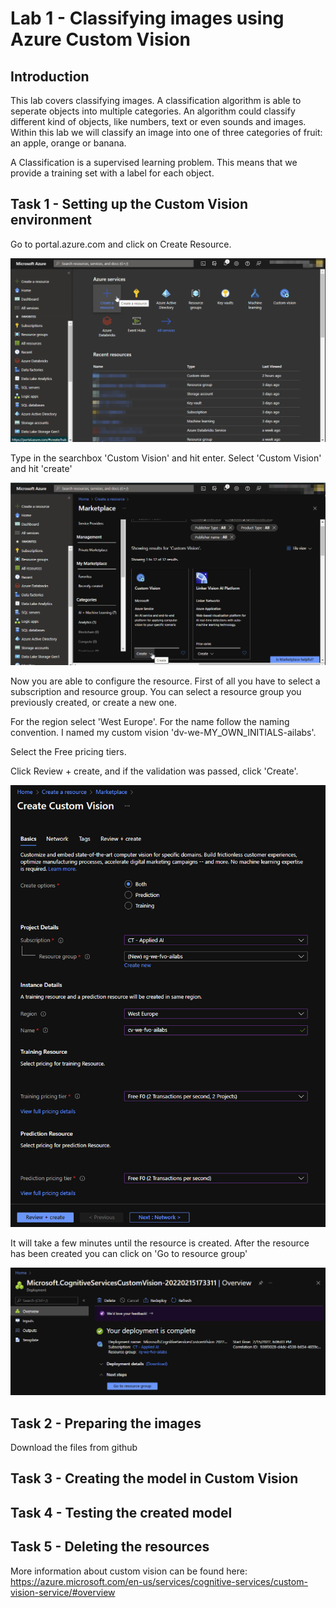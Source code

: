 
# Lab 1 - Classifying images using Azure Custom Vision

## Introduction

This lab covers classifying images. A classification algorithm is able to seperate objects into multiple categories. An algorithm could classify different kind of objects, like numbers, text or even sounds and images. Within this lab we will classify an image into one of three categories of fruit: an apple, orange or banana.

A Classification is a supervised learning problem. This means that we provide a training set with a label for each object. 

## Task 1 - Setting up the Custom Vision environment
Go to portal.azure.com and click on Create Resource.

 ![Azure Portal](./images/Lab01A_azureportal.png)

 Type in the searchbox 'Custom Vision' and hit enter. 
 Select 'Custom Vision' and hit 'create'
 
 ![Azure Portal](./images/Lab01B_create_customvision.png)

Now you are able to configure the resource.
First of all you have to select a subscription and resource group. You can select a resource group you previously created, or create a new one.

For the region select 'West Europe'. For the name follow the naming convention. I named my custom vision 'dv-we-MY_OWN_INITIALS-ailabs'.

Select the Free pricing tiers.

Click Review + create, and if the validation was passed, click 'Create'.


 ![Azure Portal](./images/Lab01C_configure_customvision.png)
 
  It will take a few minutes until the resource is created. After the resource has been created you can click on 'Go to resource group'

 ![Azure Portal](./images/Lab01D_deployment.png)

## Task 2 - Preparing the images
Download the files from github

## Task 3 - Creating the model in Custom Vision


## Task 4 - Testing the created model


## Task 5 - Deleting the resources

More information about custom vision can be found here:
https://azure.microsoft.com/en-us/services/cognitive-services/custom-vision-service/#overview